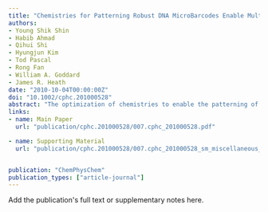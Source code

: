 ```yaml
---
title: "Chemistries for Patterning Robust DNA MicroBarcodes Enable Multiplex Assays of Cytoplasm Proteins from Single Cancer Cells"
authors:
- Young Shik Shin
- Habib Ahmad
- Qihui Shi
- Hyungjun Kim
- Tod Pascal
- Rong Fan
- William A. Goddard
- James R. Heath
date: "2010-10-04T00:00:00Z"
doi: "10.1002/cphc.201000528"
abstract: "The optimization of chemistries to enable the patterning of miniaturized DNA barcodes using microfluidics flow channels is described (see picture). Experiment and theory reveal that solvent mixtures in which counterions are strongly associated with the negatively charged DNA oligomers may be harnessed to produce high quality, high density DNA microarray patterns over a large area."
links:
- name: Main Paper
  url: "publication/cphc.201000528/007.cphc_201000528.pdf"

- name: Supporting Material
  url: "publication/cphc.201000528/007.cphc_201000528_sm_miscellaneous_information.pdf"


publication: "ChemPhysChem"
publication_types: ["article-journal"]
---
```


Add the publication's full text or supplementary notes here.
